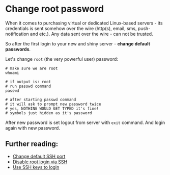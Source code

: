 # Change root password

When it comes to purchasing virtual or dedicated Linux-based servers - its credentials is sent somehow over the wire (http(s), email, sms, push-notification and etc.). Any data sent over the wire - can not be trusted.

So after the first login to your new and shiny server - __change default passwords__.

Let's change `root` (the very powerful user) password:

```shell
# make sure we are root
whoami

# if output is: root
# run passwd command
passwd

# after starting passwd command
# it will ask to prompt new password twice
# yes, NOTHING WOULD GET TYPED it's fine!
# symbols just hidden as it's password
```

After new password is set logout from server with `exit` command. And login again with new password.

## Further reading:

- [Change default SSH port](https://github.com/VeliovGroup/ostrio/blob/master/tutorials/linux/security/change-ssh-port.md)
- [Disable root login via SSH](https://github.com/VeliovGroup/ostrio/blob/master/tutorials/linux/security/disable-ssh-root.md)
- [Use SSH keys to login](https://github.com/VeliovGroup/ostrio/blob/master/tutorials/linux/security/use-ssh-keys.md)
